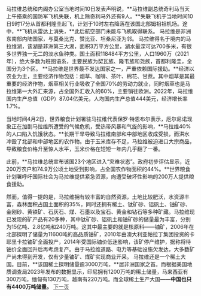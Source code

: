 马拉维总统和内阁办公室当地时间10日发表声明说，**马拉维副总统奇利马当天上午搭乘的国防军飞机失联，机上除奇利马外还有9人。**失联飞机于当地时间10日9时17分从首都利隆圭起飞，计划于10时左右降落在该国北部姆祖祖机场。途中，**飞机从雷达上消失，**此后航空部门未能与飞机取得联系。
马拉维是非洲东南部内陆国家，与莫桑比克、赞比亚、坦桑尼亚为邻。
马拉维得名于境内的马拉维湖，该湖是非洲第三大湖，面积3万平方公里，湖水最深可达700多米，有很多世界独一无二的淡水鱼种类。国土面积118484平方公里，人口1960万（2021年），绝大多数为班图语系，主要民族为契瓦族、隆韦族和尧族，首都利隆圭，全国分为3个区。
**马拉维是世界最不发达国家之一，严重依赖国际援助。**经济以农业为主，主要经济作物包括：烟草、咖啡、茶叶、棉花、甘蔗。其中烟草是其最重要的经济作物，烟草相关行业吸收了全国70%的劳动力就业，同时烟草也是马拉维第一大外汇来源，占全国外汇收入的60%，主要销往欧洲。2022年，马拉维国内生产总值（GDP）87.04亿美元，人均国内生产总值444美元，经济增长率1.7%。

  

当地时间4月2日，世界粮食计划署驻马拉维代表保罗·特恩布尔表示，厄尔尼诺现象正在加剧马拉维所遭受的气候危机，受热带风暴和气旋的影响，**马拉维40%的人口陷入饥饿状态。**长期干旱导致马拉维南部和中部地区收成受损，而洪水冲毁了北部和中部地区的农作物。由于玉米库存不足，马拉维被迫进口大宗商品，导致粮食价格升至惊人水平，玉米价格在短短一年内几乎翻了一番。

  

此前，**马拉维总统宣布该国23个地区进入“灾难状态”。政府初步评估显示，近200万农户和74.9万公顷土地受到影响，占全国农作物面积的44%。**世界粮食计划署呼吁国际社会为马拉维提供紧急资源，向遭受破坏性影响的200万人提供粮食援助。

  

然而，值得一提的是，马拉维拥有较丰富的自然资源，土地比较肥沃，水资源丰富，森林面积占国土面积的35%，同时还拥有稀土、钛矿砂、铝矾土、铀矿砂、金刚砂、黄铁矿、石灰石、煤、石墨以及宝石、黄金和钻石等多种矿藏。马拉维现已发现的矿产品有20多种，其中钛矿砂、铝矾土和铀矿砂的储量最为丰富，分别为15亿吨、2.8亿吨和240万吨。这其中最主要的就是核原料——铀矿，2006年在北部探明了储量为11600吨的高品质铀矿，2010年由澳大利亚帕拉丁集团投资的卡耶里卡拉铀矿全面投产，2014年受国际铀价低迷影响，该矿停产维护，据称将待铀价全面回升后再考虑复产。由于马拉维道路、电力等基础设施欠发达，大多数矿产尚未得到开发，仅有少量铀矿、煤矿实现商业开采。
马拉维还是一个稀土大国。目前，**该国稀土探明储量逾3000万吨，**居非洲国家之首。而根据美国地质调查局2023年发布的数据显示，印尼拥有1200万吨的稀土储量，马来西亚有300万吨，缅甸有130万吨，越南有220万吨。而全球稀土生产大国——**中国也只有4400万吨储量。**
[下一页](欧盟对中国电动汽车加征关税引发各方强烈反应，“中国势必发起反制维护自身权益”.md)